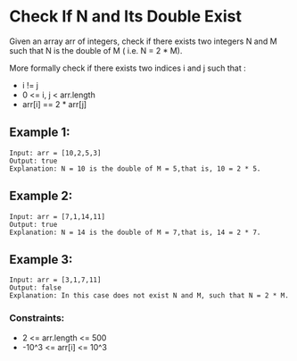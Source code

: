 # Check If N and Its Double Exist

Given an array arr of integers, check if there exists two integers N and M such that N is the double of M ( i.e. N = 2 \* M).

More formally check if there exists two indices i and j such that :

- i != j
- 0 <= i, j < arr.length
- arr[i] == 2 \* arr[j]

## Example 1:

    Input: arr = [10,2,5,3]
    Output: true
    Explanation: N = 10 is the double of M = 5,that is, 10 = 2 * 5.

## Example 2:

    Input: arr = [7,1,14,11]
    Output: true
    Explanation: N = 14 is the double of M = 7,that is, 14 = 2 * 7.

## Example 3:

    Input: arr = [3,1,7,11]
    Output: false
    Explanation: In this case does not exist N and M, such that N = 2 * M.

### Constraints:

- 2 <= arr.length <= 500
- -10^3 <= arr[i] <= 10^3
